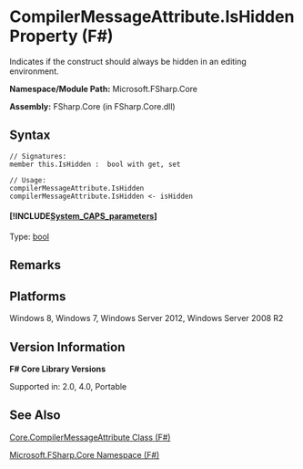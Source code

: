 # CompilerMessageAttribute.IsHidden Property (F#)

Indicates if the construct should always be hidden in an editing environment.

**Namespace/Module Path:** Microsoft.FSharp.Core

**Assembly:** FSharp.Core (in FSharp.Core.dll)


## Syntax

```
// Signatures:
member this.IsHidden :  bool with get, set

// Usage:
compilerMessageAttribute.IsHidden
compilerMessageAttribute.IsHidden <- isHidden
```

#### [!INCLUDE[System_CAPS_parameters](//System/Token/System_CAPS_parameters_md.md)]
Type: [bool](http://msdn.microsoft.com/en-us/library/89c0cf9c-49ce-4207-a3be-555851a67dd5)




## Remarks

## Platforms
Windows 8, Windows 7, Windows Server 2012, Windows Server 2008 R2


## Version Information
**F# Core Library Versions**

Supported in: 2.0, 4.0, Portable




## See Also
[Core.CompilerMessageAttribute Class &#40;F&#35;&#41;](Core.CompilerMessageAttribute+Class+%28FSharp%29.md)

[Microsoft.FSharp.Core Namespace &#40;F&#35;&#41;](Microsoft.FSharp.Core+Namespace+%28FSharp%29.md)

